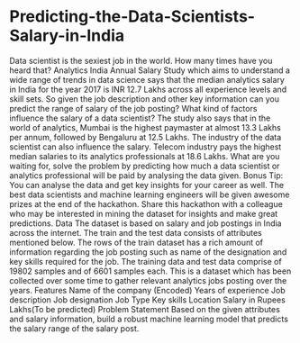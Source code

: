 # Predicting-the-Data-Scientists-Salary-in-India

Data scientist is the sexiest job in the world. How many times have you heard that? Analytics India Annual Salary Study which aims to understand a wide range of trends in data science says that the median analytics salary in India for the year 2017 is INR 12.7 Lakhs across all experience levels and skill sets. So given the job description and other key information can you predict the range of salary of the job posting? What kind of factors influence the salary of a data scientist? The study also says that in the world of analytics, Mumbai is the highest paymaster at almost 13.3 Lakhs per annum, followed by Bengaluru at 12.5 Lakhs. The industry of the data scientist can also influence the salary. Telecom industry pays the highest median salaries to its analytics professionals at 18.6 Lakhs. What are you waiting for, solve the problem by predicting how much a data scientist or analytics professional will be paid by analysing the data given. Bonus Tip: You can analyse the data and get key insights for your career as well. The best data scientists and machine learning engineers will be given awesome prizes at the end of the hackathon. Share this hackathon with a colleague who may be interested in mining the dataset for insights and make great predictions. Data The dataset is based on salary and job postings in India across the internet. The train and the test data consists of attributes mentioned below. The rows of the train dataset has a rich amount of information regarding the job posting such as name of the designation and key skills required for the job. The training data and test data comprise of 19802 samples and of 6601 samples each. This is a dataset which has been collected over some time to gather relevant analytics jobs posting over the years. Features Name of the company (Encoded) Years of experience Job description Job designation Job Type Key skills Location Salary in Rupees Lakhs(To be predicted) Problem Statement Based on the given attributes and salary information, build a robust machine learning model that predicts the salary range of the salary post.
